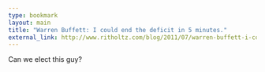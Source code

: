 ```yaml
---
type: bookmark
layout: main
title: "Warren Buffett: I could end the deficit in 5 minutes."
external_link: http://www.ritholtz.com/blog/2011/07/warren-buffett-i-could-end-the-deficit-in-5-minutes/?utm_source=feedburner
---
```

Can we elect this guy?

